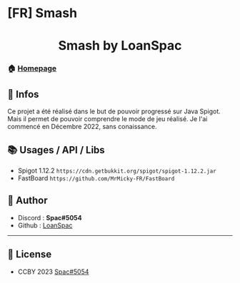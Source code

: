 # [FR] Smash
<h1 align="center">Smash by LoanSpac</h1>

### 🏠 [Homepage](https://github.com/LoanSpac/Smash)

## 📄 Infos

Ce projet a été réalisé dans le but de pouvoir progressé sur Java Spigot.
Mais il permet de pouvoir comprendre le mode de jeu réalisé.
Je l'ai commencé en Décembre 2022, sans conaissance.

## 📚 Usages / API / Libs

- Spigot 1.12.2 ```https://cdn.getbukkit.org/spigot/spigot-1.12.2.jar```
- FastBoard ```https://github.com/MrMicky-FR/FastBoard```

## 📡 Author

* Discord : **Spac#5054**
* Github : [LoanSpac](https://github.com/LoanSpac)

***
## 📝 License

* CCBY 2023 [Spac#5054](https://github.com/LoanSpac)<br />
